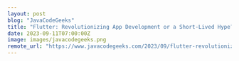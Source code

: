 ```yaml
---
layout: post
blog: "JavaCodeGeeks"
title: "Flutter: Revolutionizing App Development or a Short-Lived Hype?"
date: 2023-09-11T07:00:00Z
image: images/javacodegeeks.png
remote_url: "https://www.javacodegeeks.com/2023/09/flutter-revolutionizing-app-development-or-a-short-lived-hype.html"
---
```

